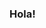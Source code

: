 ### Hola!
<html>
<head>
	<meta charset="utf-8">
	<title>CSS Interno</title>
	<link rel="stylesheet" type="text/css" href="estilos.css">
</head>
<body>

</body>
</html>